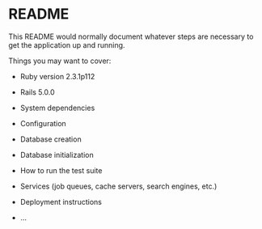 # README

This README would normally document whatever steps are necessary to get the
application up and running.

Things you may want to cover:

* Ruby version 2.3.1p112

* Rails 5.0.0

* System dependencies

* Configuration

* Database creation

* Database initialization

* How to run the test suite

* Services (job queues, cache servers, search engines, etc.)

* Deployment instructions

* ...
